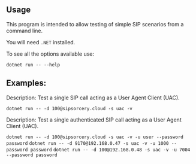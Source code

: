 ## Usage

This program is intended to allow testing of simple SIP scenarios from a command line.

You will need `.NET` installed.

To see all the options available use:

`dotnet run -- --help`

## Examples:

Description: Test a single SIP call acting as a User Agent Client (UAC).
 
`dotnet run -- -d 100@sipsorcery.cloud -s uac -v`

Description: Test a single authenticated SIP call acting as a User Agent Client (UAC).

`dotnet run -- -d 100@sipsorcery.cloud -s uac -v -u user --password password`
`dotnet run -- -d 9170@192.168.0.47 -s uac -v -u 1000 --password password`
`dotnet run -- -d 100@192.168.0.48 -s uac -v -u 7004 --password password`
